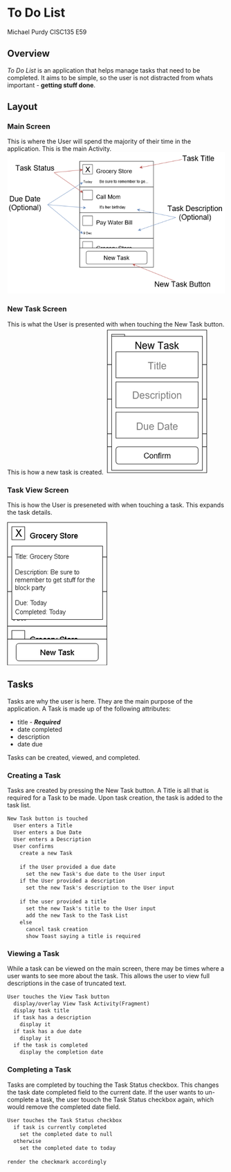 # To Do List

Michael Purdy
CISC135 E59

## Overview

_To Do List_ is an application that helps manage tasks that need to be completed.
It aims to be simple, so the user is not distracted from whats important -
**getting stuff done**.

## Layout

### Main Screen

This is where the User will spend the majority of their time in the application.
This is the main Activity.
![Main Screen](docs/MainScreen.png?raw=true "Main Screen")

### New Task Screen

This is what the User is presented with when touching the New Task button.
This is how a new task is created.
![New Task Screen](docs/NewTaskScreen.png?raw=true "New Task Screen")

### Task View Screen

This is how the User is preseneted with when touching a task.
This expands the task details.

![Task View Screen](docs/TaskViewScreen.png?raw=true "Task View Screen")

## Tasks

Tasks are why the user is here.
They are the main purpose of the application.
A Task is made up of the following attributes:

* title - ___Required___
* date completed
* description
* date due

Tasks can be created, viewed, and completed.

### Creating a Task

Tasks are created by pressing the New Task button.
A Title is all that is required for a Task to be made.
Upon task creation, the task is added to the task list.

```psudocode
New Task button is touched
  User enters a Title
  User enters a Due Date
  User enters a Description
  User confirms
    create a new Task

    if the User provided a due date
      set the new Task's due date to the User input
    if the User provided a description
      set the new Task's description to the User input

    if the user provided a title
      set the new Task's title to the User input
      add the new Task to the Task List
    else
      cancel task creation
      show Toast saying a title is required
```

### Viewing a Task

While a task can be viewed on the main screen, there may be times where a user wants to see more about the task.
This allows the user to view full descriptions in the case of truncated text.

```psudocode
User touches the View Task button
  display/overlay View Task Activity(Fragment)
  display task title
  if task has a description
    display it
  if task has a due date
    display it
  if the task is completed
    display the completion date
```

### Completing a Task

Tasks are completed by touching the Task Status checkbox.
This changes the task date completed field to the current date.
If the user wants to un-complete a task, the user touoch the Task Status checkbox again, which would remove the completed date field.

```psudocode
User touches the Task Status checkbox
  if task is currently completed
    set the completed date to null
  otherwise
    set the completed date to today

render the checkmark accordingly
```